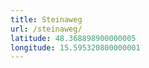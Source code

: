 ```yaml
---
title: Steinaweg
url: /steinaweg/
latitude: 48.368898900000005
longitude: 15.595320800000001
---
```

